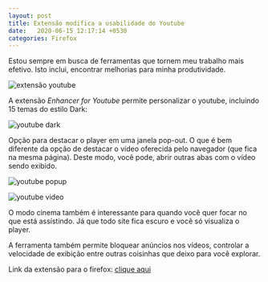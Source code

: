 ```yaml
---
layout: post
title: Extensão modifica a usabilidade do Youtube
date:   2020-06-15 12:17:14 +0530
categories: Firefox
---
```


Estou sempre em busca de ferramentas que tornem meu trabalho mais efetivo. Isto inclui, encontrar melhorias para minha produtividade. 


![extensão youtube](https://profjulianoramos.github.io/linux/blog/images/youtube.png)

A extensão *Enhancer for Youtube* permite personalizar o youtube, incluindo 15 temas do estilo Dark:

![youtube dark](https://profjulianoramos.github.io/linux/blog/images/youtubedark.png)

Opção para destacar o player em uma janela pop-out. O que é bem diferente da opção de destacar o vídeo oferecida pelo navegador (que fica na mesma página). Deste modo, você pode, abrir outras abas com o vídeo sendo exibido. 

![youtube popup](https://profjulianoramos.github.io/linux/blog/images/ytpopup.png)

![youtube video](https://profjulianoramos.github.io/linux/blog/images/player.gif)

O modo cinema também é interessante para quando você quer focar no que está assístindo. Já que todo site fica escuro e você só visualiza o player.

A ferramenta também permite bloquear anúncios nos vídeos, controlar a velocidade de exibição entre outras coisinhas que deixo para você explorar. 


Link da extensão para o firefox:
[clique aqui](https://addons.mozilla.org/en-US/firefox/addon/enhancer-for-youtube/?src=homepage-primary-hero)
